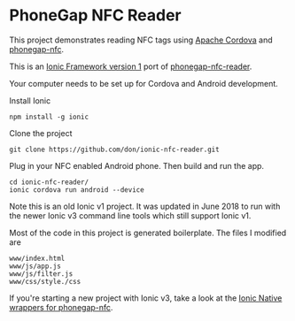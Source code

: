 # PhoneGap NFC Reader

This project demonstrates reading NFC tags using [Apache Cordova](http://cordova.io) and [phonegap-nfc](https://github.com/chariotsolutions/phonegap-nfc).

This is an [Ionic Framework version 1](http://ionicframework.com/) port of [phonegap-nfc-reader](https://github.com/don/phonegap-nfc-reader).

Your computer needs to be set up for Cordova and Android development.

Install Ionic

    npm install -g ionic

Clone the project

    git clone https://github.com/don/ionic-nfc-reader.git
  
Plug in your NFC enabled Android phone. Then build and run the app.

    cd ionic-nfc-reader/
    ionic cordova run android --device

Note this is an old Ionic v1 project. It was updated in June 2018 to run with the newer Ionic v3 command line tools which still support Ionic v1. 

Most of the code in this project is generated boilerplate. The files I modified are

    www/index.html
    www/js/app.js
    www/js/filter.js
    www/css/style./css

If you're starting a new project with Ionic v3, take a look at the [Ionic Native wrappers for phonegap-nfc](https://ionicframework.com/docs/native/nfc/).
